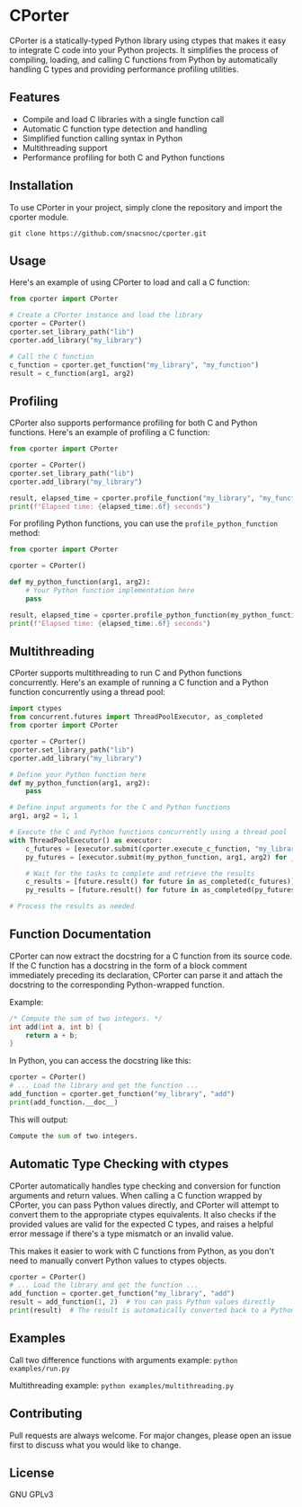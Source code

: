 # CPorter
CPorter is a statically-typed Python library using ctypes that makes it easy to integrate C code into your Python projects. 
It simplifies the process of compiling, loading, and calling C functions from Python by automatically handling C types and providing performance profiling utilities.


## Features
* Compile and load C libraries with a single function call
* Automatic C function type detection and handling
* Simplified function calling syntax in Python
* Multithreading support
* Performance profiling for both C and Python functions

## Installation
To use CPorter in your project, simply clone the repository and import the cporter module.

```
git clone https://github.com/snacsnoc/cporter.git
```
## Usage
Here's an example of using CPorter to load and call a C function:

```python
from cporter import CPorter

# Create a CPorter instance and load the library
cporter = CPorter()
cporter.set_library_path("lib")
cporter.add_library("my_library")

# Call the C function
c_function = cporter.get_function("my_library", "my_function")
result = c_function(arg1, arg2)
```

## Profiling
CPorter also supports performance profiling for both C and Python functions. Here's an example of profiling a C function:

```python
from cporter import CPorter

cporter = CPorter()
cporter.set_library_path("lib")
cporter.add_library("my_library")

result, elapsed_time = cporter.profile_function("my_library", "my_function", arg1, arg2)
print(f"Elapsed time: {elapsed_time:.6f} seconds")
```
For profiling Python functions, you can use the `profile_python_function` method:

```python
from cporter import CPorter

cporter = CPorter()

def my_python_function(arg1, arg2):
    # Your Python function implementation here
    pass

result, elapsed_time = cporter.profile_python_function(my_python_function, arg1, arg2)
print(f"Elapsed time: {elapsed_time:.6f} seconds")
```
## Multithreading
CPorter supports multithreading to run C and Python functions concurrently. Here's an example of running a C function and a Python function concurrently using a thread pool:

```python
import ctypes
from concurrent.futures import ThreadPoolExecutor, as_completed
from cporter import CPorter

cporter = CPorter()
cporter.set_library_path("lib")
cporter.add_library("my_library")

# Define your Python function here
def my_python_function(arg1, arg2):
    pass

# Define input arguments for the C and Python functions
arg1, arg2 = 1, 1

# Execute the C and Python functions concurrently using a thread pool
with ThreadPoolExecutor() as executor:
    c_futures = [executor.submit(cporter.execute_c_function, "my_library", "my_function", arg1, arg2) for _ in range(10)]
    py_futures = [executor.submit(my_python_function, arg1, arg2) for _ in range(10)]

    # Wait for the tasks to complete and retrieve the results
    c_results = [future.result() for future in as_completed(c_futures)]
    py_results = [future.result() for future in as_completed(py_futures)]

# Process the results as needed
```

## Function Documentation
CPorter can now extract the docstring for a C function from its source code. If the C function has a docstring in the form of a block comment immediately preceding its declaration, CPorter can parse it and attach the docstring to the corresponding Python-wrapped function. 

Example:
```c
/* Compute the sum of two integers. */
int add(int a, int b) {
    return a + b;
}
```
In Python, you can access the docstring like this:

```python
cporter = CPorter()
# ... Load the library and get the function ...
add_function = cporter.get_function("my_library", "add")
print(add_function.__doc__)
```
This will output:

```python
Compute the sum of two integers.
```

## Automatic Type Checking with ctypes
CPorter automatically handles type checking and conversion for function arguments and return values. 
When calling a C function wrapped by CPorter, you can pass Python values directly, and CPorter will attempt to convert them to the appropriate ctypes equivalents. 
It also checks if the provided values are valid for the expected C types, and raises a helpful error message if there's a type mismatch or an invalid value.

This makes it easier to work with C functions from Python, as you don't need to manually convert Python values to ctypes objects.
```python
cporter = CPorter()
# ... Load the library and get the function ...
add_function = cporter.get_function("my_library", "add")
result = add_function(1, 2)  # You can pass Python values directly
print(result)  # The result is automatically converted back to a Python value

```
## Examples
Call two difference functions with arguments example: `python examples/run.py`

Multithreading example: `python examples/multithreading.py`

## Contributing
Pull requests are always welcome. For major changes, please open an issue first to discuss what you would like to change.

## License
GNU GPLv3
